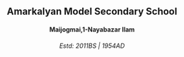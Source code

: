 <center>
  <h2>Amarkalyan Model Secondary School</h2>
  <h4>Maijogmai,1-Nayabazar Ilam</h4>
  <h6>Estd: 2011BS | 1954AD</h6>
</center>
